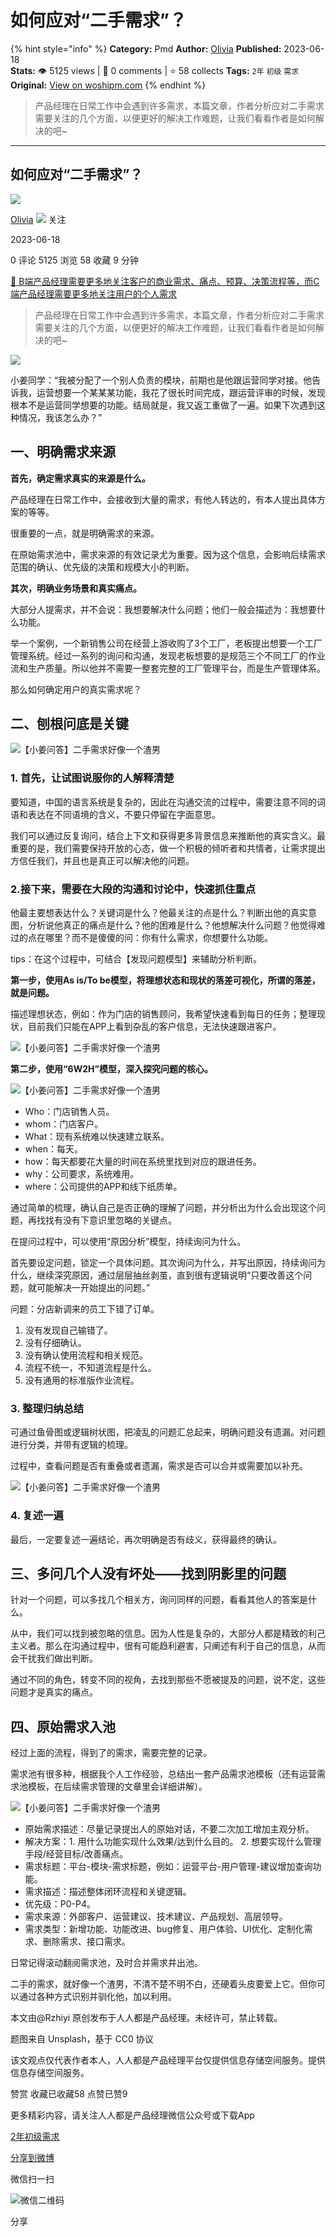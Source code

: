 # 如何应对“二手需求”？
{% hint style="info" %}
**Category:** Pmd
**Author:** [Olivia](https://www.woshipm.com/u/715867)
**Published:** 2023-06-18  
**Stats:** 👁️ 5125 views | 💬 0 comments | ⭐ 58 collects
**Tags:** `2年` `初级` `需求`
**Original:** [View on woshipm.com](https://www.woshipm.com/pmd/5849959.html)
{% endhint %}
> 产品经理在日常工作中会遇到许多需求，本篇文章，作者分析应对二手需求需要关注的几个方面，以便更好的解决工作难题，让我们看看作者是如何解决的吧~

---

## 如何应对“二手需求”？

[![](https://static.woshipm.com/view/woshipm_api_def_20230526103434_6669.jpg?imageView2/1/w/72/h/72/q/100)](https://www.woshipm.com/u/715867)

[Olivia](https://www.woshipm.com/u/715867) ![](https://static.woshipm.com/tag/1121_1@2x.png) 关注

2023-06-18

0 评论 5125 浏览 58 收藏 9 分钟

[🔗 B端产品经理需要更多地关注客户的商业需求、痛点、预算、决策流程等，而C端产品经理需要更多地关注用户的个人需求](https://ke.qidianla.com/courses/bcpm)

> 产品经理在日常工作中会遇到许多需求，本篇文章，作者分析应对二手需求需要关注的几个方面，以便更好的解决工作难题，让我们看看作者是如何解决的吧~

![](https://image.woshipm.com/2023/04/17/6f70c66a-dcf5-11ed-897e-00163e0b5ff3.png)

小姜同学：“我被分配了一个别人负责的模块，前期也是他跟运营同学对接。他告诉我，运营想要一个某某某功能，我花了很长时间完成，跟运营评审的时候，发现根本不是运营同学想要的功能。结局就是，我又返工重做了一遍。如果下次遇到这种情况，我该怎么办？”

## 一、明确需求来源

**首先，确定需求真实的来源是什么。**

产品经理在日常工作中，会接收到大量的需求，有他人转达的，有本人提出具体方案的等等。

很重要的一点，就是明确需求的来源。

在原始需求池中，需求来源的有效记录尤为重要。因为这个信息，会影响后续需求范围的确认、优先级的决策和规模大小的判断。

**其次，明确业务场景和真实痛点。**

大部分人提需求，并不会说：我想要解决什么问题；他们一般会描述为：我想要什么功能。

举一个案例，一个新销售公司在经营上游收购了3个工厂，老板提出想要一个工厂管理系统。经过一系列的询问和沟通，发现老板想要的是规范三个不同工厂的作业流和生产质量。所以他并不需要一整套完整的工厂管理平台，而是生产管理体系。

那么如何确定用户的真实需求呢？

## 二、刨根问底是关键

![【小姜问答】二手需求好像一个渣男](https://image.woshipm.com/wp-files/2023/06/L2oiy5jYMWShUPmtVsro.png)

### 1\. 首先，让试图说服你的人解释清楚

要知道，中国的语言系统是复杂的，因此在沟通交流的过程中，需要注意不同的词语和表达在不同语境的含义，不要只停留在字面意思。

我们可以通过反复询问，结合上下文和获得更多背景信息来推断他的真实含义。最重要的是，我们需要保持开放的心态，做一个积极的倾听者和共情者，让需求提出方信任我们，并且也是真正可以解决他的问题。

### 2.接下来，需要在大段的沟通和讨论中，快速抓住重点

他最主要想表达什么？关键词是什么？他最关注的点是什么？判断出他的真实意图，分析说他真正的痛点是什么？他的困难是什么？他想解决什么问题？他觉得难过的点在哪里？而不是傻傻的问：你有什么需求，你想要什么功能。

tips：在这个过程中，可结合【发现问题模型】来辅助分析判断。

**第一步，使用As is/To be模型，将理想状态和现状的落差可视化，所谓的落差，就是问题。**

描述理想状态，例如：作为门店的销售顾问，我希望快速看到每日的任务；整理现状，目前我们只能在APP上看到杂乱的客户信息，无法快速跟进客户。

![【小姜问答】二手需求好像一个渣男](https://image.woshipm.com/wp-files/2023/06/v8yDaawQC5amMuYIIA22.png)

**第二步，使用“6W2H”模型，深入探究问题的核心。**

![【小姜问答】二手需求好像一个渣男](https://image.woshipm.com/wp-files/2023/06/Yqrd6jE1yrSTkRRv9dKx.png)

*   Who：门店销售人员。
*   whom：门店客户。
*   What：现有系统难以快速建立联系。
*   when：每天。
*   how：每天都要花大量的时间在系统里找到对应的跟进任务。
*   why：公司要求，系统难用。
*   where：公司提供的APP和线下纸质单。

通过简单的梳理，确认自己是否正确的理解了问题，并分析出为什么会出现这个问题，再找找有没有下意识里忽略的关键点。

在提问过程中，可以使用“原因分析”模型，持续询问为什么。

首先要设定问题，锁定一个具体问题。其次询问为什么，并写出原因，持续询问为什么，继续深究原因，通过层层抽丝剥茧，直到很有逻辑说明“只要改善这个问题，就可能解决一开始提出的问题。”

问题：分店新调来的员工下错了订单。

1.  没有发现自己输错了。
2.  没有仔细确认。
3.  没有确认使用流程和相关规范。
4.  流程不统一，不知道流程是什么。
5.  没有通用的标准版作业流程。

### 3\. 整理归纳总结

可通过鱼骨图或逻辑树状图，把凌乱的问题汇总起来，明确问题没有遗漏。对问题进行分类，并带有逻辑的梳理。

过程中，查看问题是否有重叠或者遗漏，需求是否可以合并或需要加以补充。

![【小姜问答】二手需求好像一个渣男](https://image.woshipm.com/wp-files/2023/06/a1jMR6lbose3rA0UT504.png)

### 4\. 复述一遍

最后，一定要复述一遍结论，再次明确是否有歧义，获得最终的确认。

## 三、多问几个人没有坏处——找到阴影里的问题

针对一个问题，可以多找几个相关方，询问同样的问题，看看其他人的答案是什么。

从中，我们可以找到被忽略的信息。因为人性是复杂的，大部分人都是精致的利己主义者。那么在沟通过程中，很有可能趋利避害，只阐述有利于自己的信息，从而会干扰我们做出判断。

通过不同的角色，转变不同的视角，去找到那些不愿被提及的问题，说不定，这些问题才是真实的痛点。

## 四、原始需求入池

经过上面的流程，得到了的需求，需要完整的记录。

需求池有很多种，根据我个人工作经验，总结出一套产品需求池模板（还有运营需求池模板，在后续需求管理的文章里会详细讲解）。

![【小姜问答】二手需求好像一个渣男](https://image.woshipm.com/wp-files/2023/06/Xev853YjoeoCEYMh5jQv.png)

*   原始需求描述：尽量记录提出人的原始对话，不要二次加工增加主观分析。
*   解决方案：1. 用什么功能实现什么效果/达到什么目的。 2. 想要实现什么管理手段/经营目标/改善痛点。
*   需求标题：平台-模块-需求标题，例如：运营平台-用户管理-建议增加查询功能。
*   需求描述：描述整体闭环流程和关键逻辑。
*   优先级：P0-P4。
*   需求来源：外部客户、运营建议、技术建议、产品规划、高层领导。
*   需求类型：新增功能、功能改进、bug修复、用户体验、UI优化、定制化需求、删除需求、接口需求。

日常记得滚动翻阅需求池，及时合并需求并出池。

二手的需求，就好像一个渣男，不清不楚不明不白，还硬着头皮要爱上它。但你可以通过各种方式识别并驯化他，加以利用。

本文由@Rzhiyi 原创发布于人人都是产品经理。未经许可，禁止转载。

题图来自 Unsplash，基于 CC0 协议

该文观点仅代表作者本人，人人都是产品经理平台仅提供信息存储空间服务。提供信息存储空间服务。

赞赏 收藏已收藏58 点赞已赞9

更多精彩内容，请关注人人都是产品经理微信公众号或下载App

[2年](https://www.woshipm.com/tag/2%e5%b9%b4)[初级](https://www.woshipm.com/tag/%e5%88%9d%e7%ba%a7)[需求](https://www.woshipm.com/tag/%e9%9c%80%e6%b1%82)

[分享到微博](https://service.weibo.com/share/share.php?appkey=2775287854&title=如何应对“二手需求”？&url=https://www.woshipm.com/pmd/5849959.html&pic=https://image.woshipm.com/2023/04/17/6f70c66a-dcf5-11ed-897e-00163e0b5ff3.png)

微信扫一扫

![微信二维码](https://api.pwmqr.com/qrcode/create/?url=https://www.woshipm.com/pmd/5849959.html)

分享